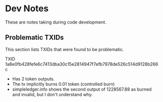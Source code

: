 # Dev Notes

These are notes taking during code development.

## Problematic TXIDs

This section lists TXIDs that were found to be problematic.

TXID 1a8e0fb428fefe6c7413dba30c15e2814947f7efb7978de526c514d9128b266c
- Has 2 token outputs.
- The tx implicitly burns 0.01 token (controlled burn)
- simpleledger.info shows the second output of 1228567.88 as burned and invalid, but I don't understand why.

